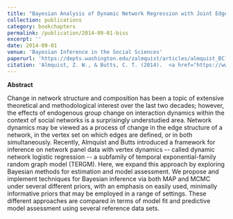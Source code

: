 ```yaml
---
title: "Bayesian Analysis of Dynamic Network Regression with Joint Edge/Vertex Dynamics"
collection: publications
category: bookchapters
permalink: /publication/2014-09-01-biss
excerpt: ''
date: 2014-09-01
venue: 'Bayesian Inference in the Social Sciences'
paperurl: 'https://depts.washington.edu/zalmquist/articles/almquist_BC1.pdf'
citation: 'Almquist, Z. W., & Butts, C. T. (2014).  <a href="https://www.wiley.com/en-us/Bayesian+Inference+in+the+Social+Sciences-p-9781118771211">"Bayesian Analysis of Dynamic Network Regression with Joint Edge/Vertex Dynamics."</a> <i>In Bayesian Inference in the Social Sciences</i>. Ed. by I. Jeliazkov and X.-S. Yang. Hoboken, New Jersey: John Wiley & Sons.'
---
```


**Abstract**

Change in network structure and composition has been a topic of extensive theoretical and methodological interest over the last two decades; however, the effects of endogenous group change on interaction dynamics within the context of social networks is a surprisingly understudied area. Network dynamics may be viewed as a process of change in the edge structure of a network, in the vertex set on which edges are defined, or in both simultaneously. Recently, Almquist and Butts introduced a framework for inference on network panel data with vertex dynamics -- called dynamic network logistic regression -- a subfamily of temporal exponential-family random graph model (TERGM). Here, we expand this approach by exploring Bayesian methods for estimation and model assessment. We propose and implement techniques for Bayesian inference via both MAP and MCMC under several different priors, with an emphasis on easily used, minimally informative priors that may be employed in a range of settings. These different approaches are compared in terms of model fit and predictive model assessment using several reference data sets.
